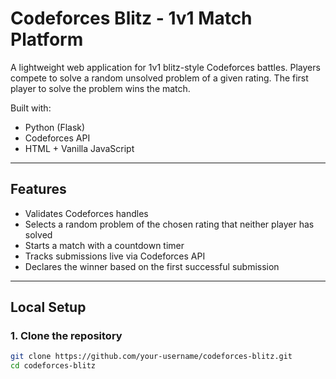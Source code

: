 # Codeforces Blitz - 1v1 Match Platform

A lightweight web application for 1v1 blitz-style Codeforces battles. Players compete to solve a random unsolved problem of a given rating. The first player to solve the problem wins the match.

Built with:
- Python (Flask)
- Codeforces API
- HTML + Vanilla JavaScript

---

## Features

- Validates Codeforces handles
- Selects a random problem of the chosen rating that neither player has solved
- Starts a match with a countdown timer
- Tracks submissions live via Codeforces API
- Declares the winner based on the first successful submission

---

## Local Setup

### 1. Clone the repository

```bash
git clone https://github.com/your-username/codeforces-blitz.git
cd codeforces-blitz
